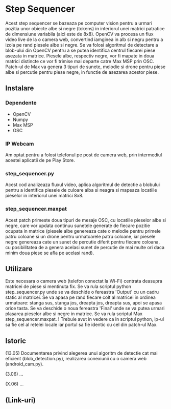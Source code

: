 # Step Sequencer
Acest step sequencer se bazeaza pe computer vision pentru a urmari pozitia unor obiecte albe si negre (tokens) in interiorul unei matrici patratice de dimensiune variabila (aici este de 8x8). OpenCV va procesa un flux video live de la o camera web, convertind iamginea in alb si negru pentru a izola pe rand piesele albe si negre. Se va folosi algoritmul de detectare a blob-ului din OpenCV pentru a se putea identifica centrul fiecarei piese asezata in matrice. Piesele albe, respectiv negre, vor fi mapate in doua matrici distincte ce vor fi trimise mai departe catre Max MSP prin OSC. Patch-ul de Max va genera 3 tipuri de sunete, melodie si drone pentru piese albe si percutie pentru piese negre, in functie de asezarea acestor piese.

## Instalare

### Dependente
- OpenCV
- Numpy
- Max MSP
- OSC

### IP Webcam
Am optat pentru a folosi telefonul pe post de camera web, prin intermediul acestei aplicatii de pe Play Store.

### step_sequencer.py
Acest cod analizeaza fluxul video, aplica algoritmul de detectie a blobului pentru a identifica piesele de culoare alba si neagra si mapeaza locatiile pieselor in interiorul unei matrici 8x8.

### step_sequencer.maxpat
Acest patch primeste doua tipuri de mesaje OSC, cu locatiile pieselor albe si negre, care vor updata continuu sunetele generate de fiecare pozitie ocupata in matrice (piesele albe genereaza cate o melodie pentru primele patru coloane si un drone pentru urmatoarele patru coloane, iar piesele negre genereaza cate un sunet de percutie diferit pentru fiecare coloana, cu posibilitatea de a genera acelasi sunet de percutie de mai multe ori daca minim doua piese se afla pe acelasi rand).


## Utilizare
Este necesara o camera web (telefon conectat la Wi-Fi) centrata deasupra matricei de piese si mentinuta fix. Se va rula scriptul python step_sequencer.py unde se va deschide o fereastra 'Output' cu un cadru static al matricei. Se va apasa pe rand fiecare colt al matricei in ordinea urmatoare: stanga sus, stanga jos, dreapta jos, dreapta sus, apoi se apasa orice tasta. Se va deschide o noua fereastra 'Final' unde se va putea urmari plasarea pieselor albe si negre in matrice. Se va rula scriptul Max step_sequencer.maxpat.
! Trebuie avut in vedere ca in scriptul python, ip-ul sa fie cel al retelei locale iar portul sa fie identic cu cel din patch-ul Max.

## Istoric

(13.05) Documentarea privind alegerea unui algoritm de detectie cat mai eficient (blob_detection.py), realizarea conexiunii cu o camera web (android_cam.py).

(3.06) ...

(X.06) ...

## (Link-uri)
